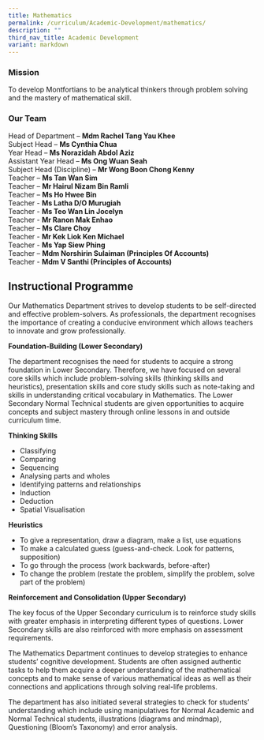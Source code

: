 ```yaml
---
title: Mathematics
permalink: /curriculum/Academic-Development/mathematics/
description: ""
third_nav_title: Academic Development
variant: markdown
---
```

### Mission

To develop Montfortians to be analytical thinkers through problem solving and the mastery of mathematical skill.  

### Our Team
  
Head of Department – **Mdm Rachel Tang Yau Khee**  
Subject Head – **Ms Cynthia Chua**  
Year Head – **Ms Norazidah Abdol Aziz**  
Assistant Year Head – **Ms Ong Wuan Seah**  
Subject Head (Discipline) – **Mr Wong Boon Chong Kenny**  
Teacher – **Ms Tan Wan Sim**  
Teacher – **Mr Hairul Nizam Bin Ramli**  
Teacher – **Ms Ho Hwee Bin**  
Teacher - **Ms Latha D/O Murugiah**  
Teacher - **Ms Teo Wan Lin Jocelyn**  
Teacher - **Mr Ranon Mak Enhao**  
Teacher – **Ms Clare Choy**  
Teacher - **Mr Kek Liok Ken Michael**  
Teacher - **Ms Yap Siew Phing**  
Teacher – **Mdm Norshirin Sulaiman (Principles Of Accounts)**   
Teacher - **Mdm V Santhi (Principles of Accounts)**

Instructional Programme
-----------------------
Our Mathematics Department strives to develop students to be self-directed and effective problem-solvers. As professionals, the department recognises the importance of creating a conducive environment which allows teachers to innovate and grow professionally.

**Foundation-Building (Lower Secondary)**

The department recognises the need for students to acquire a strong foundation in Lower Secondary. Therefore, we have focused on several core skills which include problem-solving skills (thinking skills and heuristics), presentation skills and core study skills such as note-taking and skills in understanding critical vocabulary in Mathematics. The Lower Secondary Normal Technical students are given opportunities to acquire concepts and subject mastery through online lessons in and outside curriculum time.

**Thinking Skills**

*   Classifying
*   Comparing
*   Sequencing
*   Analysing parts and wholes
*   Identifying patterns and relationships
*   Induction
*   Deduction
*   Spatial Visualisation

**Heuristics**

*   To give a representation, draw a diagram, make a list, use equations
*   To make a calculated guess (guess-and-check. Look for patterns, supposition)
*   To go through the process (work backwards, before-after)
*   To change the problem (restate the problem, simplify the problem, solve part of the problem)

**Reinforcement and Consolidation (Upper Secondary)**

The key focus of the Upper Secondary curriculum is to reinforce study skills with greater emphasis in interpreting different types of questions. Lower Secondary skills are also reinforced with more emphasis on assessment requirements.

The Mathematics Department continues to develop strategies to enhance students’ cognitive development. Students are often assigned authentic tasks to help them acquire a deeper understanding of the mathematical concepts and to make sense of various mathematical ideas as well as their connections and applications through solving real-life problems.

The department has also initiated several strategies to check for students’ understanding which include using manipulatives for Normal Academic and Normal Technical students, illustrations (diagrams and mindmap), Questioning (Bloom’s Taxonomy) and error analysis.